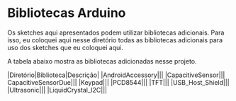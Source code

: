 Bibliotecas Arduino
===================

Os sketches aqui apresentados podem utilizar bibliotecas adicionais. Para isso, eu coloquei aqui nesse diretório todas as bibliotecas adicionais para uso dos sketches que eu coloquei aqui.

A tabela abaixo mostra as bibliotecas adicionadas nesse projeto.

|Diretório|Biblioteca|Descrição|
|AndroidAccessory|||
|CapacitiveSensor|||
CapacitiveSensorDue|||
|Keypad|||
|PCD8544|||
|TFT|||
|USB_Host_Shield|||
|Ultrasonic|||
|LiquidCrystal_I2C|||
